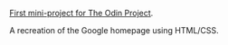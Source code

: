 [First mini-project for The Odin Project](https://www.theodinproject.com/courses/web-development-101/lessons/html-css).

A recreation of the Google homepage using HTML/CSS.